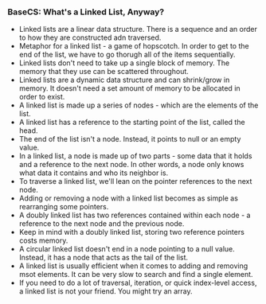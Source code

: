 ### BaseCS: What's a Linked List, Anyway?
* Linked lists are a linear data structure. There is a sequence and an order to how they are constructed adn traversed.
* Metaphor for a linked list - a game of hopscotch. In order to get to the end of the list, we have to go thorugh all of the items sequentially.
* Linked lists don't need to take up a single block of memory. The memory that they use can be scattered throughout.
* Linked lists are a dynamic data structure and can shrink/grow in memory. It doesn't need a set amount of memory to be allocated in order to exist. 
* A linked list is made up a series of nodes - which are the elements of the list.
* A linked list has a reference to the starting point of the list, called the head.
* The end of the list isn't a node. Instead, it points to null or an empty value.
* In a linked list, a node is made up of two parts - some data that it holds and a reference to the next node. In other words, a node only knows what data it contains and who its neighbor is.
* To traverse a linked list, we'll lean on the pointer references to the next node. 
* Adding or removing a node with a linked list becomes as simple as rearranging some pointers.
* A doubly linked list has two references contained within each node - a reference to the next node and the previous node.
* Keep in mind with a doubly linked list, storing two reference pointers costs memory.
* A circular linked list doesn't end in a node pointing to a null value. Instead, it has a node that acts as the tail of the list. 
* A linked list is usually efficient when it comes to adding and removing msot elements. It can be very slow to search and find a single element.
* If you need to do a lot of traversal, iteration, or quick index-level access, a linked list is not your friend. You might try an array.